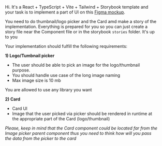 Hi. It's a React + TypeScript + Vite + Tailwind + Storybook template and your task is to implement a part of UI on this [Figma mockup](https://www.figma.com/file/28FCDmQYC8yZTCstuLDvcq/FE-Trial-Task-2023?type=design&node-id=0-1&mode=design&t=GC7mmQR8hPlVe5Vu-0). 

You need to do thumbnail/logo picker and the Card amd make a story of the implementation. Everything is prepared for you so you can just create a story file near the Component file or in the storybook `stories` folder. It's up to you


Your implementation should fulfill the following requirements:

 **1) Logo/Tumbnail picker**
  - The user should be able to pick an image for the logo/thumbnail purpose.
  - You should handle use case of the long image naming
  - Max image size is 10 mb

You are allowed to use any library you want

**2) Card**
 - Card UI
 - Image that the user picked via picker should be rendered in runtime at the appropriate part of the Card (logo/thumbnail)

_Please, keep in mind that the Card component could be located far from the Image picker parent component thus you need to think how will you pass the data from the picker to the card_
